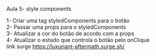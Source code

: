 Aula 5- style components
<br>

1- Criar uma tag styledComponents para o botão
<br>
2- Passar uma props para o styledComponents
<br>
3- Atualizar a cor do botão de acordo com a props
<br>
4- Atualizar o estado que controla o botão pelo onClique
<br>
link surge https://luxuriant-aftermath.surge.sh/
